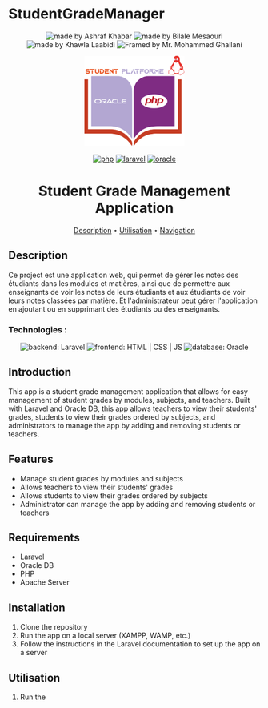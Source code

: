 # StudentGradeManager
<p align="center">
<img src="https://img.shields.io/badge/Made%20by-Ashraf%20Khabar-blue" alt="made by Ashraf Khabar"> <img src="https://img.shields.io/badge/Made%20by-Bilale%20Mesaouri-blue" alt="made by Bilale Mesaouri"> <img src="https://img.shields.io/badge/Made%20by-Khawla%20Laabidi-blue" alt="made by Khawla Laabidi"> <img src="https://img.shields.io/badge/Framed%20by-Mr.%20Mohammed%20Ghailani-blue" alt="Framed by Mr. Mohammed Ghailani">
</p>

<p align="center">
  <img src="public/assets/img/monLogo.png" width="200">
</p>

<p align="center">
  <a href="https://nodejs.org/en/"> <img src="https://www.php.net/images/logos/new-php-logo.svg" alt="php" height="70"></a>
  <a href="https://expressjs.com"> <img src="https://upload.wikimedia.org/wikipedia/commons/thumb/9/9a/Laravel.svg/985px-Laravel.svg.png" alt="laravel" height="70"></a>
  <a href="https://expressjs.com"> <img src="[http://assets.stickpng.com/thumbs/584817d6cef1014c0b5e4999.png](https://purepng.com/public/uploads/large/purepng.com-oracle-logologobrand-logoiconslogos-251519939873wlyup.png)" alt="oracle" height="70"></a>
 </p>

<h1 align="center">Student Grade Management Application</h1>

<p align="center">
<a href="#description">Description</a> • <a href="#utilisation">Utilisation</a> • <a href="#navigation">Navigation</a>
</p>

## Description

Ce project est une application web, qui permet de gérer les notes des étudiants dans les modules et matières, ainsi que de permettre aux enseignants de voir les notes de leurs étudiants et aux étudiants de voir leurs notes classées par matière. Et l'administrateur peut gérer l'application en ajoutant ou en supprimant des étudiants ou des enseignants.

### Technologies :

<p align="center">
<img src="https://img.shields.io/badge/backend-Laravel-green" alt="backend: Laravel"> <img src="https://img.shields.io/badge/frontend-HTML%20%7C%20CSS%20%7C%20JS-yellow" alt="frontend: HTML | CSS | JS"> <img src="https://img.shields.io/badge/database-Oracle-orange" alt="database: Oracle">
</p>

## Introduction

This app is a student grade management application that allows for easy management of student grades by modules, subjects, and teachers. Built with Laravel and Oracle DB, this app allows teachers to view their students' grades, students to view their grades ordered by subjects, and administrators to manage the app by adding and removing students or teachers.

## Features
- Manage student grades by modules and subjects
- Allows teachers to view their students' grades
- Allows students to view their grades ordered by subjects
- Administrator can manage the app by adding and removing students or teachers

## Requirements
- Laravel
- Oracle DB
- PHP
- Apache Server

## Installation
1. Clone the repository
2. Run the app on a local server (XAMPP, WAMP, etc.)
3. Follow the instructions in the Laravel documentation to set up the app on a server

## Utilisation
1. Run the
